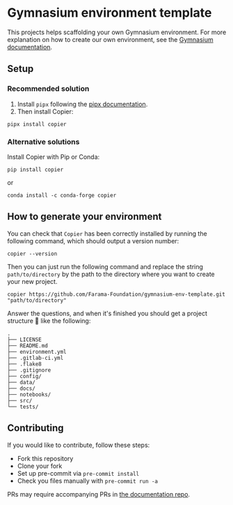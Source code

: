 # Gymnasium environment template
This projects helps scaffolding your own Gymnasium environment.
For more explanation on how to create our own environment, see the [Gymnasium documentation](https://gymnasium.farama.org/tutorials/gymnasium_basics/environment_creation/).

## Setup

### Recommended solution
1. Install `pipx` following the [pipx documentation](https://pypa.github.io/pipx/installation/).
2. Then install Copier:
```{sh}
pipx install copier
```

### Alternative solutions

Install Copier with Pip or Conda:
```{sh}
pip install copier
```
or
```{sh}
conda install -c conda-forge copier
```

## How to generate your environment


You can check that `Copier` has been correctly installed by running the following command, which should output a version number:

```
copier --version
```

Then you can just run the following command and replace the string `path/to/directory` by the path to the directory where you want to create your new project.

```
copier https://github.com/Farama-Foundation/gymnasium-env-template.git "path/to/directory"
```

Answer the questions, and when it's finished you should get a project structure 🌳 like the following:

```
.
├── LICENSE
├── README.md
├── environment.yml
├── .gitlab-ci.yml
├── .flake8
├── .gitignore
├── config/
├── data/
├── docs/
├── notebooks/
├── src/
└── tests/
```

## Contributing
If you would like to contribute, follow these steps:
- Fork this repository
- Clone your fork
- Set up pre-commit via `pre-commit install`
- Check you files manually with `pre-commit run -a`

PRs may require accompanying PRs in [the documentation repo](https://github.com/Farama-Foundation/Gymnasium/tree/main/docs).

